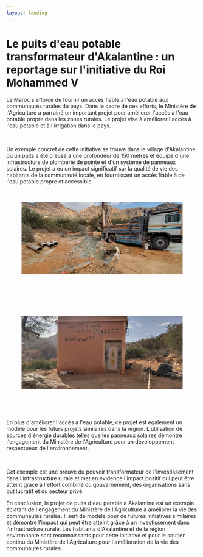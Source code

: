 ```yaml
---
layout: landing
---
```


# Le puits d'eau potable transformateur d'Akalantine : un reportage sur l'initiative du Roi Mohammed V

Le Maroc s'efforce de fournir un accès fiable à l'eau potable aux communautés rurales du pays. Dans le cadre de ces efforts, le Ministère de l'Agriculture a parrainé un important projet pour améliorer l'accès à l'eau potable propre dans les zones rurales. Le projet vise à améliorer l'accès à l'eau potable et à l'irrigation dans le pays.

<figure><img src="https://middle-east-online.com/sites/default/files/styles/home_special_coverage_1920xauto/public/2022-11/morocco%20king%20Mohammed%20VI.jpg?itok=AkrS_z5G" alt=""><figcaption></figcaption></figure>

Un exemple concret de cette initiative se trouve dans le village d'Akalantine, où un puits a été creusé à une profondeur de 150 mètres et équipé d'une infrastructure de plomberie de pointe et d'un système de panneaux solaires. Le projet a eu un impact significatif sur la qualité de vie des habitants de la communauté locale, en fournissant un accès fiable à de l'eau potable propre et accessible.

<div>

<figure><img src="https://raw.githubusercontent.com/nfl0/webdata/master/.gitbook/assets/1.jpg" alt=""><figcaption></figcaption></figure>

 

<figure><img src="https://raw.githubusercontent.com/nfl0/webdata/master/.gitbook/assets/2.jpg" alt=""><figcaption></figcaption></figure>

 

<figure><img src="https://raw.githubusercontent.com/nfl0/webdata/master/.gitbook/assets/3.jpg" alt=""><figcaption></figcaption></figure>

 

<figure><img src="https://raw.githubusercontent.com/nfl0/webdata/master/.gitbook/assets/4.jpg" alt=""><figcaption></figcaption></figure>

 

<figure><img src="https://raw.githubusercontent.com/nfl0/webdata/master/.gitbook/assets/5.jpg" alt=""><figcaption></figcaption></figure>

 

<figure><img src="https://raw.githubusercontent.com/nfl0/webdata/master/.gitbook/assets/6.jpg" alt=""><figcaption></figcaption></figure>

</div>

<div>

<figure><img src="../posts/https:/raw.githubusercontent.com/nfl0/webdata/master/.gitbook/assets/8%20(2).jpg" alt=""><figcaption></figcaption></figure>

 

<figure><img src="https://raw.githubusercontent.com/nfl0/webdata/master/.gitbook/assets/7.jpg" alt=""><figcaption></figcaption></figure>

</div>

En plus d'améliorer l'accès à l'eau potable, ce projet est également un modèle pour les futurs projets similaires dans la région. L'utilisation de sources d'énergie durables telles que les panneaux solaires démontre l'engagement du Ministère de l'Agriculture pour un développement respectueux de l'environnement.

<figure><img src="https://www.moroccoworldnews.com/wp-content/uploads/2023/01/casablanca-to-host-fifth-industry-mornings-to-discuss-moroccos-water-management-800x450.jpeg" alt=""><figcaption></figcaption></figure>

Cet exemple est une preuve du pouvoir transformateur de l'investissement dans l'infrastructure rurale et met en évidence l'impact positif qui peut être atteint grâce à l'effort combiné du gouvernement, des organisations sans but lucratif et du secteur privé.

En conclusion, le projet de puits d'eau potable à Akalantine est un exemple éclatant de l'engagement du Ministère de l'Agriculture à améliorer la vie des communautés rurales. Il sert de modèle pour de futures initiatives similaires et démontre l'impact qui peut être atteint grâce à un investissement dans l'infrastructure rurale. Les habitants d'Akalantine et de la région environnante sont reconnaissants pour cette initiative et pour le soutien continu du Ministère de l'Agriculture pour l'amélioration de la vie des communautés rurales.
